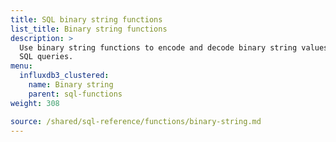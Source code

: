 ```yaml
---
title: SQL binary string functions
list_title: Binary string functions
description: >
  Use binary string functions to encode and decode binary string values in
  SQL queries.
menu:
  influxdb3_clustered:
    name: Binary string
    parent: sql-functions    
weight: 308

source: /shared/sql-reference/functions/binary-string.md
---
```


<!-- 
// SOURCE content/shared/sql-reference/functions/binary-string.md
-->
